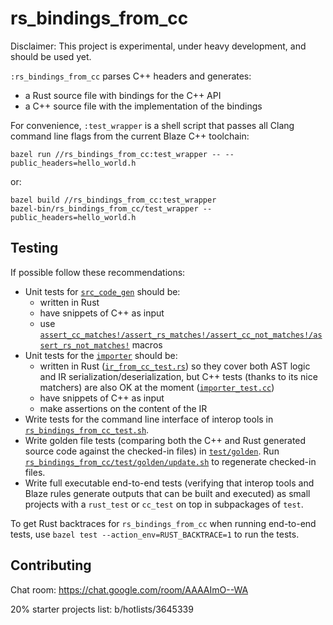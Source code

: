 # rs_bindings_from_cc

Disclaimer: This project is experimental, under heavy development, and should
be used yet.

`:rs_bindings_from_cc` parses C++ headers and generates:

*   a Rust source file with bindings for the C++ API
*   a C++ source file with the implementation of the bindings

For convenience, `:test_wrapper` is a shell script that passes all Clang command
line flags from the current Blaze C++ toolchain:

```
bazel run //rs_bindings_from_cc:test_wrapper -- --public_headers=hello_world.h
```

or:

```
bazel build //rs_bindings_from_cc:test_wrapper
bazel-bin/rs_bindings_from_cc/test_wrapper --public_headers=hello_world.h
```

## Testing

If possible follow these recommendations:

*   Unit tests for
    [`src_code_gen`](/rs_bindings_from_cc/src_code_gen.rs)
    should be:
    *   written in Rust
    *   have snippets of C++ as input
    *   use
        [`assert_cc_matches!/assert_rs_matches!/assert_cc_not_matches!/assert_rs_not_matches!`](/rs_bindings_from_cc/token_stream_matchers.rs)
        macros
*   Unit tests for the
    [`importer`](/rs_bindings_from_cc/importer.h)
    should be:
    *   written in Rust
        ([`ir_from_cc_test.rs`](/rs_bindings_from_cc/ir_from_cc_test.rs))
        so they cover both AST logic and IR serialization/deserialization, but
        C++ tests (thanks to its nice matchers) are also OK at the moment
        ([`importer_test.cc`](/rs_bindings_from_cc/importer_test.cc))
    *   have snippets of C++ as input
    *   make assertions on the content of the IR
*   Write tests for the command line interface of interop tools in
    [`rs_bindings_from_cc_test.sh`](/rs_bindings_from_cc/test/rs_bindings_from_cc_test.sh).
*   Write golden file tests (comparing both the C++ and Rust generated source
    code against the checked-in files) in
    [`test/golden`](/rs_bindings_from_cc/test/golden/).
    Run
    [`rs_bindings_from_cc/test/golden/update.sh`](/rs_bindings_from_cc/test/golden/update.sh)
    to regenerate checked-in files.
*   Write full executable end-to-end tests (verifying that interop tools and
    Blaze rules generate outputs that can be built and executed) as small
    projects with a `rust_test` or `cc_test` on top in subpackages of `test`.

To get Rust backtraces for `rs_bindings_from_cc` when running end-to-end tests,
use `bazel test --action_env=RUST_BACKTRACE=1` to run the tests.

## Contributing

Chat room: https://chat.google.com/room/AAAAImO--WA

20% starter projects list: b/hotlists/3645339
